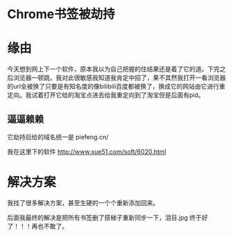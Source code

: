 # Chrome书签被劫持

# 缘由

今天想到网上下一个软件，原本我以为自己把握的住结果还是着了它的道。下完之后浏览器一顿跳。我对此很敏感我知道我肯定中招了，果不其然我打开一看浏览器的url全被换了只要是有知名度的像bilibili百度都被换了，换成它的网站由它进行重定向。我试着打开它给的淘宝点进去给我重定向到了淘宝但是后面有pid。

## 逼逼赖赖

它劫持后给的域名统一是  piefeng.cn/

我在这里下的软件  http://www.xue51.com/soft/6020.html

# 解决方案

我找了很多解决方案，甚至生硬的一个个重新添加回来。

后面我最终的解决是把所有书签删了搭梯子重新同步一下，泪目.jpg   终于好了！！！再也不敢了。